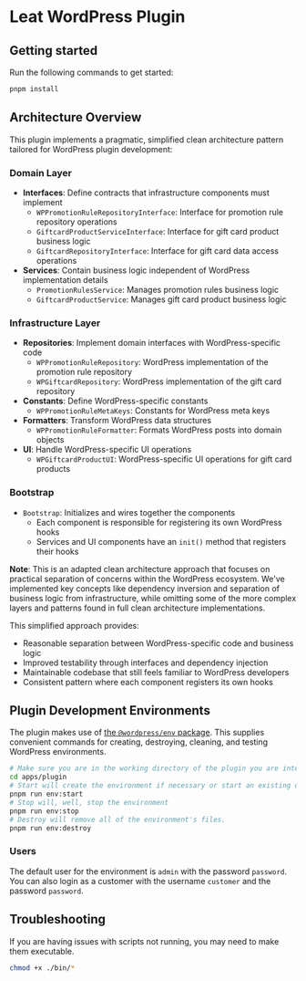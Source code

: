 # Leat WordPress Plugin

## Getting started

Run the following commands to get started:

```bash
pnpm install
```

## Architecture Overview

This plugin implements a pragmatic, simplified clean architecture pattern tailored for WordPress plugin development:

### Domain Layer

- **Interfaces**: Define contracts that infrastructure components must implement
    - `WPPromotionRuleRepositoryInterface`: Interface for promotion rule repository operations
    - `GiftcardProductServiceInterface`: Interface for gift card product business logic
    - `GiftcardRepositoryInterface`: Interface for gift card data access operations
- **Services**: Contain business logic independent of WordPress implementation details
    - `PromotionRulesService`: Manages promotion rules business logic
    - `GiftcardProductService`: Manages gift card product business logic

### Infrastructure Layer

- **Repositories**: Implement domain interfaces with WordPress-specific code
    - `WPPromotionRuleRepository`: WordPress implementation of the promotion rule repository
    - `WPGiftcardRepository`: WordPress implementation of the gift card repository
- **Constants**: Define WordPress-specific constants
    - `WPPromotionRuleMetaKeys`: Constants for WordPress meta keys
- **Formatters**: Transform WordPress data structures
    - `WPPromotionRuleFormatter`: Formats WordPress posts into domain objects
- **UI**: Handle WordPress-specific UI operations
    - `WPGiftcardProductUI`: WordPress-specific UI operations for gift card products

### Bootstrap

- `Bootstrap`: Initializes and wires together the components
    - Each component is responsible for registering its own WordPress hooks
    - Services and UI components have an `init()` method that registers their hooks

**Note**: This is an adapted clean architecture approach that focuses on practical separation of concerns within the WordPress ecosystem. We've implemented key concepts like dependency inversion and separation of business logic from infrastructure, while omitting some of the more complex layers and patterns found in full clean architecture implementations.

This simplified approach provides:

- Reasonable separation between WordPress-specific code and business logic
- Improved testability through interfaces and dependency injection
- Maintainable codebase that still feels familiar to WordPress developers
- Consistent pattern where each component registers its own hooks

## Plugin Development Environments

The plugin makes use of [the `@wordpress/env` package](https://developer.wordpress.org/block-editor/reference-guides/packages/packages-env/).
This supplies convenient commands for creating, destroying, cleaning, and testing WordPress environments.

```bash
# Make sure you are in the working directory of the plugin you are interested in setting up the environment for
cd apps/plugin
# Start will create the environment if necessary or start an existing one
pnpm run env:start
# Stop will, well, stop the environment
pnpm run env:stop
# Destroy will remove all of the environment's files.
pnpm run env:destroy
```

### Users

The default user for the environment is `admin` with the password `password`. You can also login as a customer with the username `customer` and the password `password`.

## Troubleshooting

If you are having issues with scripts not running, you may need to make them executable.

```bash
chmod +x ./bin/*
```
